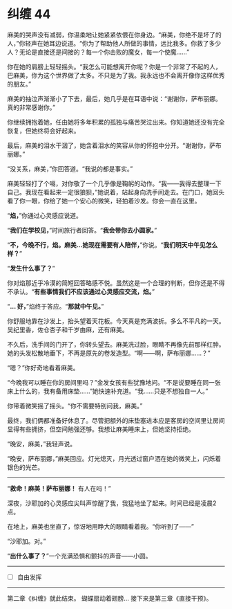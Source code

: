 # 纠缠 44

麻美的哭声没有减弱，你温柔地让她紧紧依偎在你身边。“麻美，你绝不是坏了的人，”你轻声在她耳边说道。“你为了帮助他人所做的事情，远比我多。你救了多少人？无论是直接还是间接的？每一个你击败的魔女，每一个使魔......”

你在她的肩膀上轻轻摇头。“我怎么可能想离开你呢？你是一个非常了不起的人，巴麻美，你为这个世界做了太多。不只是为了我。我永远也不会离开像你这样优秀的朋友。”

麻美的抽泣声渐渐小了下去，最后，她几乎是在耳语中说：“谢谢你，萨布丽娜。真的非常感谢你。”

你继续拥抱着她，任由她将多年积累的孤独与痛苦哭泣出来。你知道她还没有完全恢复，但她终将会好起来。

最后，麻美的泪水干涸了，她含着泪水的笑容从你的怀抱中分开。“谢谢你，萨布丽娜。”

“没关系，麻美，”你回答道。“我说的都是事实。”

麻美轻轻打了个嗝，对你敬了一个几乎像是鞠躬的动作。“我——我得去整理一下自己。我现在看起来一定很狼狈，”她说着，站起身向洗手间走去。在门口，她回头看了你一眼，你给了她一个安心的微笑，轻拍着沙发。你会一直在这里。

“**焰，**”你通过心灵感应说道。

“**我们在学校见，**”时间旅行者回答。“**我会带你去小圆家。**”

“**不，今晚不行，焰。麻美...她现在需要有人陪伴，**”你说。“**我们明天中午见怎么样？**”

“**发生什么事了？**”

你对焰那近乎冷漠的简短回答略感不悦。虽然这是一个合理的判断，但你还是不得不承认。“**有些事情我们不应该通过心灵感应交流，焰。**”

“**... 好，**”焰终于答应。“**那就中午见。**”

你舒服地靠在沙发上，抬头望着天花板。今天真是充满波折。多么不平凡的一天。吴纪里香，佐仓杏子和千岁由麻，还有麻美。

不久后，洗手间的门开了，你转头望去。麻美洗过脸，眼睛不再像先前那样红肿。她的头发松散地垂下，不再是原先的卷发造型。“啊——啊，萨布丽娜……？”

“嗯？”你好奇地看着麻美。

“今晚我可以睡在你的房间里吗？”金发女孩有些犹豫地问。“不是说要睡在同一张床上什么的，我有备用床垫……”她快速补充道。“我……只是不想独自一人。”

你带着微笑摇了摇头。“你不需要特别问我，麻美。”

最终，我们俩都准备好休息了。尽管把额外的床垫塞进本应是客房的空间里让房间显得有些拥挤，但空间勉强还够。我想让麻美睡床上，但她坚持拒绝。

“晚安，麻美，”我轻声说。

“晚安，萨布丽娜，”麻美回应。灯光熄灭，月光透过窗户洒在她的微笑上，闪烁着银色的光芒。

---

“**救命！麻美！萨布丽娜！** 有人在吗！”

深夜，沙耶加的心灵感应尖叫声惊醒了我，我猛地坐了起来。时间已经是凌晨2点。

在地上，麻美也坐直了，惊讶地用睁大的眼睛看着我。“你听到了——”

“沙耶加。对。”

“**出什么事了？**”一个充满恐惧和颤抖的声音——小圆。

---

- [ ] 自由发挥

---

第二章《纠缠》就此结束。
蝴蝶扇动着翅膀...
接下来是第三章《直接干预》。
